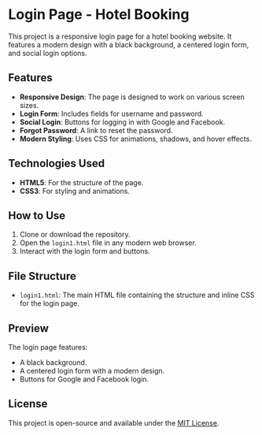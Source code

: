# Login Page - Hotel Booking

This project is a responsive login page for a hotel booking website. It features a modern design with a black background, a centered login form, and social login options.

## Features

- **Responsive Design**: The page is designed to work on various screen sizes.
- **Login Form**: Includes fields for username and password.
- **Social Login**: Buttons for logging in with Google and Facebook.
- **Forgot Password**: A link to reset the password.
- **Modern Styling**: Uses CSS for animations, shadows, and hover effects.

## Technologies Used

- **HTML5**: For the structure of the page.
- **CSS3**: For styling and animations.

## How to Use

1. Clone or download the repository.
2. Open the `login1.html` file in any modern web browser.
3. Interact with the login form and buttons.

## File Structure

- `login1.html`: The main HTML file containing the structure and inline CSS for the login page.

## Preview

The login page features:
- A black background.
- A centered login form with a modern design.
- Buttons for Google and Facebook login.

## License

This project is open-source and available under the [MIT License](https://opensource.org/licenses/MIT).
